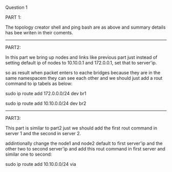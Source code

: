 Question 1

PART 1:

The topology creator shell and ping bash are as above and summary details has bee writen in their coments.

---------------

PART2:

In this part we bring up nodes and links like previous part just instead of setting default ip of nodes to 10.10.0.1 and 172.0.0.1, set that to server'ip.

so as result when packet enters to eache bridges because they are in the same namespacem they can see each other and we should just add a rout command to ip tabels as below:

sudo ip route add 172.0.0.0/24 dev br1

sudo ip route add 10.10.0.0/24 dev br2

---------------

PART3:

This part is similar to part2 just we should add the first rout command in server 1 and the second in server 2.

addintionally change the node1 and node2 default to first server'ip and the other two to second server'ip and add this rout command in first server and similar one to second:

sudo ip route add 10.10.0.0/24 via <ip-server2>
